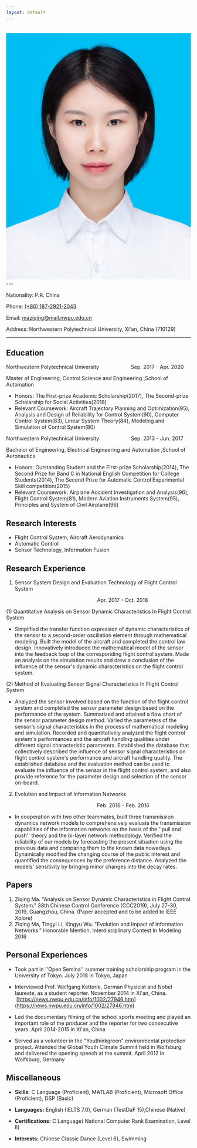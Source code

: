 ```yaml
---
layout: default
---
```

<br>

<img class="profile-picture" src="Sunday.jpg">
---

Nationality: P.R. China

Phone: [(+86) 187-2921-2043](tel:+8618729212043)

Email: [maziqing@mail.nwpu.edu.cn](mailto:maziqing@mail,nwpu.edu.cn)

Address: Northwestern Polytechnical University, Xi'an, China (710129)

----------

## Education

Northwestern Polytechnical University&#160;&#160;&#160;&#160;&#160;&#160;&#160;&#160;&#160;&#160;&#160;&#160;&#160;&#160;&#160;&#160;&#160;&#160;&#160;&#160;&#160;&#160;Sep. 2017 - Apr. 2020

Master of Engineering, Control Science and Engineering ,School of Automation

- Honors: The First-prize Academic Scholarship(2017), The Second-prize Scholarship for Social Activities(2018)
- Relevant Coursework: Aircraft Trajectory Planning and Optimization(95), Analysis and Design of Reliability for Control System(90), Computer Control System(83), Linear System Theory(84), Modeling and Simulation of Control System(80)

Northwestern Polytechnical University&#160;&#160;&#160;&#160;&#160;&#160;&#160;&#160;&#160;&#160;&#160;&#160;&#160;&#160;&#160;&#160;&#160;&#160;&#160;&#160;&#160;&#160;Sep. 2013 - Jun. 2017

Bachelor of Engineering, Electrical Engineering and Automation ,School of Aeronautics

- Honors: Outstanding Student and the First-prize Scholarship(2014), The Second Prize for Band C in National English Competition for College Students(2014), The Second Prize for Automatic Control Experimental Skill competition(2015)
- Relevant Coursework: Airplane Accident Investigation and Analysis(96), Flight Control System(81), Modern Aviation Instruments System(95), Principles and System of Civil Airplane(96)

## Research Interests

- Flight Control System, Aircraft Aerodynamics<br>
- Automatic Control<br>
- Sensor Technology, Information Fusion<br>

## Research Experience


1. Sensor System Design and Evaluation Technology of Flight Control System

&#160;&#160;&#160;&#160;&#160;&#160;&#160;&#160;&#160;&#160;&#160;&#160;&#160;&#160;&#160;&#160;&#160;&#160;&#160;&#160;&#160;&#160;&#160;&#160;&#160;&#160;&#160;&#160;&#160;&#160;&#160;&#160;&#160;&#160;&#160;&#160;&#160;&#160;&#160;&#160;&#160;&#160;&#160;&#160;&#160;&#160;&#160;&#160;&#160;&#160;&#160;&#160;&#160;&#160;&#160;&#160;&#160;&#160;&#160;&#160;&#160;&#160;&#160;Apr. 2017 - Oct. 2018

(1) Quantitative Analysis on Sensor Dynamic Characteristics In Flight Control System

- Simplified the transfer function expression of dynamic characteristics of the sensor to a second-order oscillation element through mathematical modeling. Built the model of the aircraft and completed the control law design. Innovatively introduced the mathematical model of the sensor into the feedback loop of the corresponding flight control system. Made an analysis on the simulation results and drew a conclusion of the influence of the sensor's dynamic characteristics on the flight control system.<br>

(2) Method of Evaluating Sensor Signal Characteristics In Flight Control System<br>

- Analyzed the sensor involved based on the function of the flight control system and completed the sensor parameter design based on the performance of the system. Summarized and attained a flow chart of the sensor parameter design method. Varied the parameters of the sensor's signal characteristics in the process of mathematical modeling and simulation. Recorded and quantitatively analyzed the flight control system's performances and the aircraft handling qualities under different signal characteristic parameters. Established the database that collectively described the influence of sensor signal characteristics on flight control system's performance and aircraft handling quality. The established database and the evaluation method can be used to evaluate the influence of the sensor in the flight control system, and also provide reference for the parameter design and selection of the sensor on-board.<br>

2. Evolution and Impact of Information Networks

&#160;&#160;&#160;&#160;&#160;&#160;&#160;&#160;&#160;&#160;&#160;&#160;&#160;&#160;&#160;&#160;&#160;&#160;&#160;&#160;&#160;&#160;&#160;&#160;&#160;&#160;&#160;&#160;&#160;&#160;&#160;&#160;&#160;&#160;&#160;&#160;&#160;&#160;&#160;&#160;&#160;&#160;&#160;&#160;&#160;&#160;&#160;&#160;&#160;&#160;&#160;&#160;&#160;&#160;&#160;&#160;&#160;&#160;&#160;&#160;&#160;&#160;&#160;Feb. 2016 - Feb. 2016

-  In cooperation with two other teammates, built three transmission dynamics network models to comprehensively evaluate the transmission capabilities of the information networks on the basis of the ''pull and push'' theory and the bi-layer network methodology. Verified the reliability of our models by forecasting the present situation using the previous data and comparing them to the known data nowadays. Dynamically modified the changing course of the public interest and quantified the consequences by the preference distance. Analyzed the models' sensitivity by bringing minor changes into the decay rates.

## Papers

1. Ziqing Ma. "Analysis on Sensor Dynamic Characteristics in Flight Control System." 38th Chinese Control Conference (CCC2019), July 27-30, 2019, Guangzhou, China. (Paper accepted and to be added to IEEE Xplore)
2. Ziqing Ma, Tingyi Li, Xingyu Wu. "Evolution and Impact of Information Networks." Honorable Mention, Interdisciplinary Contest In Modeling 2016

## Personal Experiences

- Took part in ''Open Semina'' summer training scholarship program in the University of Tokyo. July 2018 in Tokyo, Japan

- Interviewed Prof. Wolfgang Ketterle, German Physicist and Nobel laureate, as a student reporter. November 2014 in Xi'an, China. &#160;[https://news.nwpu.edu.cn/info/1002/27946.htm](https://news.nwpu.edu.cn/info/1002/27946.htm)

- Led the documentary filming of the school sports meeting and played an important role of the producer and the reporter for two consecutive years. April 2014-2015 in Xi'an, China

- Served as a volunteer in the "Youthinkgreen" environmental protection project. Attended the Global Youth Climate Summit held in Wolfsburg and delivered the opening speech at the summit. April 2012 in Wolfsburg, Germany

## Miscellaneous

- **Skills:** C Language (Proficient), MATLAB (Proficient), Microsoft Office (Proficient), DSP (Basic)

- **Languages:** English (IELTS 7.0), German (TestDaF 15),Chinese (Native)

- **Certifications:** C Language( National Computer Rank Examination, Level II)

- **Interests:** Chinese Classic Dance (Level 6), Swimming
